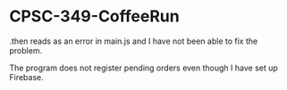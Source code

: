 # CPSC-349-CoffeeRun

.then reads as an error in main.js and I have not been able to fix the problem.

The program does not register pending orders even though I have set up Firebase.
